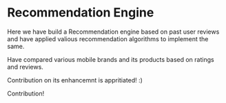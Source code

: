 # Recommendation Engine
 
Here we have build a Recommendation engine based on past user reviews and have applied valious recommendation algorithms to implement the same.

Have compared various mobile brands and its products based on ratings and reviews.

Contribution on its enhancemnt is appritiated! :)

Contribution!

